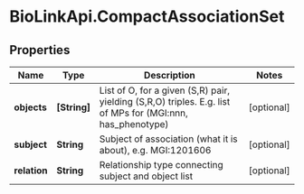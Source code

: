 # BioLinkApi.CompactAssociationSet

## Properties
Name | Type | Description | Notes
------------ | ------------- | ------------- | -------------
**objects** | **[String]** | List of O, for a given (S,R) pair, yielding (S,R,O) triples. E.g. list of MPs for (MGI:nnn, has_phenotype) | [optional] 
**subject** | **String** | Subject of association (what it is about), e.g. MGI:1201606 | [optional] 
**relation** | **String** | Relationship type connecting subject and object list | [optional] 


